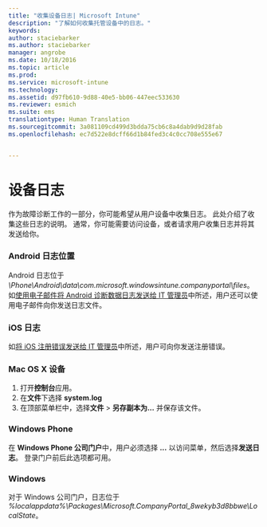```yaml
---
title: "收集设备日志| Microsoft Intune"
description: "了解如何收集托管设备中的日志。"
keywords: 
author: staciebarker
ms.author: staciebarker
manager: angrobe
ms.date: 10/18/2016
ms.topic: article
ms.prod: 
ms.service: microsoft-intune
ms.technology: 
ms.assetid: d97fb610-9d88-40e5-bb06-447eec533630
ms.reviewer: esmich
ms.suite: ems
translationtype: Human Translation
ms.sourcegitcommit: 3a081109cd499d3bdda75cb6c8a4dab9d9d28fab
ms.openlocfilehash: ec7d522e8dcff66d1b84fed3c4c0cc708e555e67


---
```


# <a name="device-logs"></a>设备日志

作为故障诊断工作的一部分，你可能希望从用户设备中收集日志。 此处介绍了收集这些日志的说明。 通常，你可能需要访问设备，或者请求用户收集日志并将其发送给你。

### <a name="android-log-location"></a>Android 日志位置
Android 日志位于 *<Android Device>\Phone\Android\data\com.microsoft.windowsintune.companyportal\files*。 如[使用电子邮件将 Android 诊断数据日志发送给 IT 管理员](/intune/enduser/send-diagnostic-data-logs-to-your-it-administrator-using-email-android)中所述，用户还可以使用电子邮件向你发送日志文件。

### <a name="ios-logs"></a>iOS 日志

如[将 iOS 注册错误发送给 IT 管理员](/intune/enduser/send-errors-to-your-it-admin-ios)中所述，用户可向你发送注册错误。

### <a name="mac-os-x-devices"></a>Mac OS X 设备

1. 打开**控制台**应用。
2. 在**文件**下选择 **system.log**
3. 在顶部菜单栏中，选择**文件** > **另存副本为...** 并保存该文件。

### <a name="windows-phone"></a>Windows Phone

在 **Windows Phone 公司门户**中，用户必须选择 **...** 以访问菜单，然后选择**发送日志**。 登录门户前后此选项都可用。

### <a name="windows"></a>Windows

对于 Windows 公司门户，日志位于 *%localappdata%\Packages\Microsoft.CompanyPortal_8wekyb3d8bbwe\LocalState*。



<!--HONumber=Oct16_HO3-->


